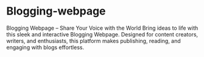 # Blogging-webpage
Blogging Webpage – Share Your Voice with the World  Bring ideas to life with this sleek and interactive Blogging Webpage. Designed for content creators, writers, and enthusiasts, this platform makes publishing, reading, and engaging with blogs effortless.
